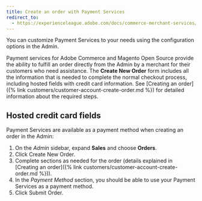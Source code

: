 ```yaml
---
title: Create an order with Payment Services
redirect_to:
  - https://experienceleague.adobe.com/docs/commerce-merchant-services/payment-services/create-order.html
---
```


You can customize Payment Services to your needs using the configuration options in the Admin.

Payment services for Adobe Commerce and Magento Open Source provide the ability to fulfill an order directly from the Admin by a merchant for their customers who need assistance. The **Create New Order** form includes all the information that is needed to complete the normal checkout process, including hosted fields with credit card information. See [Creating an order]({% link customers/customer-account-create-order.md %}) for detailed information about the required steps.

## Hosted credit card fields

Payment Services are available as a payment method when creating an order in the Admin:

1. On the _Admin_ sidebar, expand **Sales** and choose **Orders**.
1. Click <span class="btn">Create New Order</span>.
1. Complete sections as needed for the order (details explained in [Creating an order]({% link customers/customer-account-create-order.md %})).
1. In the _Payment Method_ section, you should be able to use your Payment Services as a payment method.
1. Click <span class="btn">Submit Order</span>.
